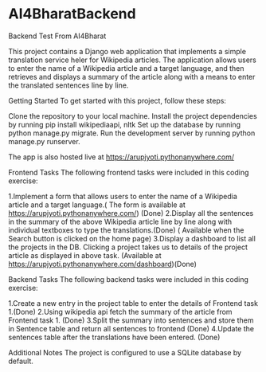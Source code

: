 # AI4BharatBackend
Backend Test From AI4Bharat

This project contains a Django web application that implements a simple translation service heler for Wikipedia articles. The application allows users to enter the name of a Wikipedia article and a target language, and then retrieves and displays a summary of the article along with a means to enter the translated sentences line by line.

Getting Started
To get started with this project, follow these steps:

Clone the repository to your local machine.
Install the project dependencies by running pip install wikipediaapi, nltk
Set up the database by running python manage.py migrate.
Run the development server by running python manage.py runserver.

The app is also hosted live at https://arupjyoti.pythonanywhere.com/

Frontend Tasks
The following frontend tasks were included in this coding exercise:

1.Implement a form that allows users to enter the name of a Wikipedia article and a target language.( The form is available at https://arupjyoti.pythonanywhere.com/) (Done)
2.Display all the sentences in the summary of the above Wikipedia article line by line along with individual textboxes to type the translations.(Done)
( Available when the Search button is clicked on the home page)
3.Display a dashboard to list all the projects in the DB. Clicking a project takes us to details of the project article as displayed in above task.
(Available at https://arupjyoti.pythonanywhere.com/dashboard)(Done)

Backend Tasks
The following backend tasks were included in this coding exercise:

1.Create a new entry in the project table to enter the details of Frontend task 1.(Done)
2.Using wikipedia api fetch the summary of the article from Frontend task 1. (Done)
3.Split the summary into sentences and store them in Sentence table and return all sentences to frontend (Done)
4.Update the sentences table after the translations have been entered. (Done)

Additional Notes
The project is configured to use a SQLite database by default.

